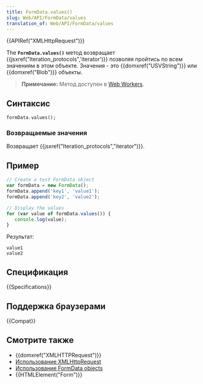 ```yaml
---
title: FormData.values()
slug: Web/API/FormData/values
translation_of: Web/API/FormData/values
---
```


{{APIRef("XMLHttpRequest")}}

The **`FormData.values()`** метод возвращает {{jsxref("Iteration_protocols",'iterator')}} позволяя пройтись по всем значениям в этом объекте. Значения - это {{domxref("USVString")}} или {{domxref("Blob")}} объекты.

> **Примечание:** Метод доступен в [Web Workers](/ru/docs/Web/API/Web_Workers_API).

## Синтаксис

```
formData.values();
```

### Возвращаемые значения

Возвращает {{jsxref("Iteration_protocols","iterator")}}.

## Пример

```js
// Create a test FormData object
var formData = new FormData();
formData.append('key1', 'value1');
formData.append('key2', 'value2');

// Display the values
for (var value of formData.values()) {
   console.log(value);
}
```

Результат:

```
value1
value2
```

## Спецификация

{{Specifications}}

## Поддержка браузерами

{{Compat}}

## Смотрите также

- {{domxref("XMLHTTPRequest")}}
- [Использование XMLHttpRequest](/ru/docs/DOM/XMLHttpRequest/Using_XMLHttpRequest)
- [Использование FormData objects](/ru/docs/DOM/XMLHttpRequest/FormData/Using_FormData_Objects)
- {{HTMLElement("Form")}}
